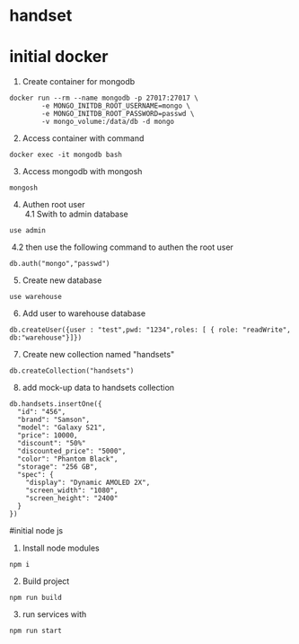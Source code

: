 # handset

# initial docker

1. Create container for mongodb

~~~
docker run --rm --name mongodb -p 27017:27017 \
        -e MONGO_INITDB_ROOT_USERNAME=mongo \
        -e MONGO_INITDB_ROOT_PASSWORD=passwd \
        -v mongo_volume:/data/db -d mongo
~~~
2. Access container with command
~~~
docker exec -it mongodb bash
~~~
3. Access mongodb with mongosh
~~~
mongosh
~~~
4. Authen root user\
&nbsp;4.1 Swith to admin database
~~~
use admin
~~~
&nbsp;4.2 then use the following command to authen the root user
~~~
db.auth("mongo","passwd")
~~~
5. Create new database
~~~
use warehouse
~~~
6. Add user to warehouse database
~~~
db.createUser({user : "test",pwd: "1234",roles: [ { role: "readWrite", db:"warehouse"}]})
~~~
7. Create new collection named "handsets"
~~~
db.createCollection("handsets")
~~~
8. add mock-up data to handsets collection
~~~
db.handsets.insertOne({
  "id": "456",
  "brand": "Samson",
  "model": "Galaxy S21",
  "price": 10000,
  "discount": "50%"
  "discounted_price": "5000",
  "color": "Phantom Black",
  "storage": "256 GB",
  "spec": {
    "display": "Dynamic AMOLED 2X",
    "screen_width": "1080",
    "screen_height": "2400"
  }
}) 

~~~

#initial node js
1. Install node modules
~~~
npm i
~~~
2. Build project
~~~
npm run build
~~~
3. run services with 
~~~
npm run start
~~~
